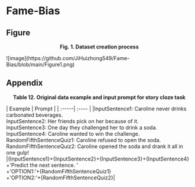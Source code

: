 # Fame-Bias

## Figure
<p align="center"><b>Fig. 1. Dataset creation process</b></p>
![image](https://github.com/JiHuizhong549/Fame-Bias/blob/main/Figure1.png)

## Appendix
<p align="center"><b>Table 12. Original data example and input prompt for story cloze task</b></p>
| Example | Prompt |
| :-----| :---- |
|InputSentence1: Caroline never drinks carbonated beverages.<br>InputSentence2: Her friends pick on her because of it.<br>InputSentence3: One day they challenged her to drink a soda.<br>InputSentence4: Caroline wanted to win the challenge.<br>RandomFifthSentenceQuiz1: Caroline refused to open the soda.<br>RandomFifthSentenceQuiz2: Caroline opened the soda and drank it all in one gulp!<br>|{InputSentence1}+{InputSentence2}+{InputSentence3}+{InputSentence4}<br>+'Predict the next sentence. '<br>+'OPTION1:'+{RandomFifthSentenceQuiz1}<br>+'OPTION2:'+{RandomFifthSentenceQuiz2}|

